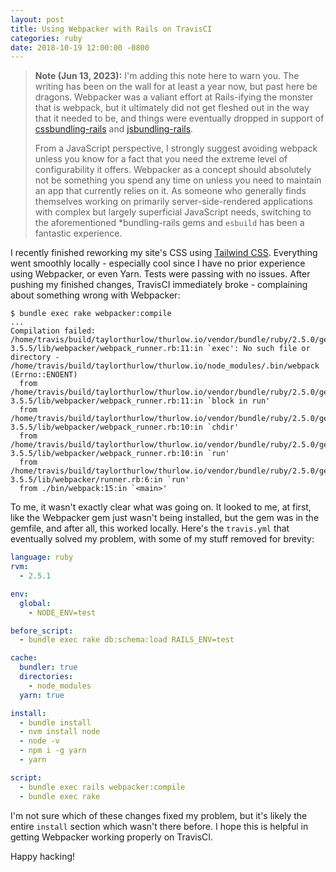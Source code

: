 ```yaml
---
layout: post
title: Using Webpacker with Rails on TravisCI
categories: ruby
date: 2018-10-19 12:00:00 -0800
---
```

> **Note (Jun 13, 2023):** I'm adding this note here to warn you. The writing has been on the wall for at least a year now, but past here be dragons. Webpacker was a valiant effort at Rails-ifying the monster that is webpack, but it ultimately did not get fleshed out in the way that it needed to be, and things were eventually dropped in support of [cssbundling-rails](https://github.com/rails/cssbundling-rails) and [jsbundling-rails](https://github.com/rails/jsbundling-rails).
>
> From a JavaScript perspective, I strongly suggest avoiding webpack unless you know for a fact that you need the extreme level of configurability it offers. Webpacker as a concept should absolutely not be something you spend any time on unless you need to maintain an app that currently relies on it. As someone who generally finds themselves working on primarily server-side-rendered applications with complex but largely superficial JavaScript needs, switching to the aforementioned *bundling-rails gems and `esbuild` has been a fantastic experience.

I recently finished reworking my site's CSS using [Tailwind CSS](https://tailwindcss.com). Everything went smoothly locally - especially cool since I have no prior experience using Webpacker, or even Yarn. Tests were passing with no issues. After pushing my finished changes, TravisCI immediately broke - complaining about something wrong with Webpacker:

~~~~plain
$ bundle exec rake webpacker:compile
...
Compilation failed:
/home/travis/build/taylorthurlow/thurlow.io/vendor/bundle/ruby/2.5.0/gems/webpacker-3.5.5/lib/webpacker/webpack_runner.rb:11:in `exec': No such file or directory - /home/travis/build/taylorthurlow/thurlow.io/node_modules/.bin/webpack (Errno::ENOENT)
  from /home/travis/build/taylorthurlow/thurlow.io/vendor/bundle/ruby/2.5.0/gems/webpacker-3.5.5/lib/webpacker/webpack_runner.rb:11:in `block in run'
  from /home/travis/build/taylorthurlow/thurlow.io/vendor/bundle/ruby/2.5.0/gems/webpacker-3.5.5/lib/webpacker/webpack_runner.rb:10:in `chdir'
  from /home/travis/build/taylorthurlow/thurlow.io/vendor/bundle/ruby/2.5.0/gems/webpacker-3.5.5/lib/webpacker/webpack_runner.rb:10:in `run'
  from /home/travis/build/taylorthurlow/thurlow.io/vendor/bundle/ruby/2.5.0/gems/webpacker-3.5.5/lib/webpacker/runner.rb:6:in `run'
  from ./bin/webpack:15:in `<main>'
~~~~

To me, it wasn't exactly clear what was going on. It looked to me, at first, like the Webpacker gem just wasn't being installed, but the gem was in the gemfile, and after all, this worked locally. Here's the `travis.yml` that eventually solved my problem, with some of my stuff removed for brevity:

~~~~yaml
language: ruby
rvm:
  - 2.5.1

env:
  global:
    - NODE_ENV=test

before_script:
  - bundle exec rake db:schema:load RAILS_ENV=test

cache:
  bundler: true
  directories:
    - node_modules
  yarn: true

install:
  - bundle install
  - nvm install node
  - node -v
  - npm i -g yarn
  - yarn

script:
  - bundle exec rails webpacker:compile
  - bundle exec rake
~~~~

I'm not sure which of these changes fixed my problem, but it's likely the entire `install` section which wasn't there before. I hope this is helpful in getting Webpacker working properly on TravisCI.

Happy hacking!

